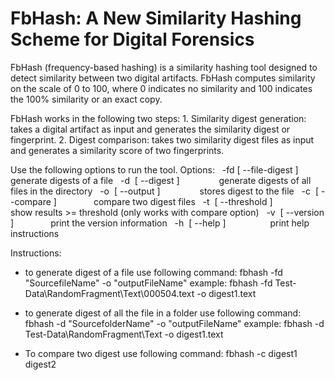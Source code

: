 # FbHash: A New Similarity Hashing Scheme for Digital Forensics
FbHash (frequency-based hashing) is a similarity hashing tool designed to detect similarity between two digital artifacts.  FbHash computes similarity on the scale of 0 to 100, where 0 indicates no similarity and 100 indicates the 100% similarity or an exact copy.

FbHash works in the following two steps:
		1. Similarity digest generation:  takes a digital artifact as input and generates the similarity digest or fingerprint.
		2. Digest comparison:  takes two similarity digest files as input and generates a similarity score of two fingerprints.

Use the following options to run the tool.
Options:
  -fd [ --file-digest ]           generate digests of a file
  -d  [ --digest ]                generate digests of all files in the directory
  -o  [ --output ]                stores digest to the file
  -c  [ --compare ]               compare two digest files
  -t  [ --threshold ]             show results >= threshold (only works with compare option)
  -v  [ --version ]               print the version information
  -h  [ --help ]                  print help instructions
  
  
  Instructions:
  - to generate digest of a file use following command:
  fbhash -fd "SourcefileName" -o "outputFileName"
  example: fbhash -fd Test-Data\RandomFragment\Text\000504.text -o digest1.text
    
  - to generate digest of all the file in a folder use following command:
  fbhash -d "SourcefolderName" -o "outputFileName"
  example: fbhash -d Test-Data\RandomFragment\Text -o digest1.text
  
  - To compare two digest use following command:
  fbhash -c digest1 digest2
